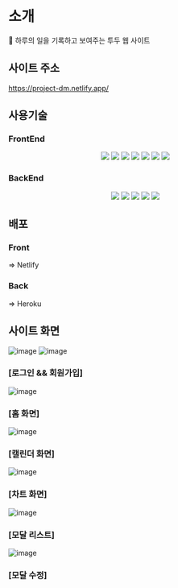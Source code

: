 # 소개

📅 하루의 일을 기록하고 보여주는 투두 웹 사이트

## 사이트 주소

https://project-dm.netlify.app/

## 사용기술

### FrontEnd

<p align='center'>
    <img src="https://img.shields.io/badge/Typescript-v4.4.3-blue?logo=typescript"/>
    <img src="https://img.shields.io/badge/React-v17.0.2-blue?logo=React"/>
    <img src="https://img.shields.io/badge/styled components-v5.3.1-pink?logo=react">
<!--     <img src="https://img.shields.io/badge/redux-v4.1.1-blue?logo=react"> -->
<!--     <img src="https://img.shields.io/badge/react redux-v7.2.5-blue?logo=react"> -->
    <img src="https://img.shields.io/badge/redux toolkit-v1.6.2-blue?logo=react">
<!--     <img src="https://img.shields.io/badge/redux persist-v6.0.0-blue?logo=react"> -->
    <img src="https://img.shields.io/badge/redux saga-v1.1.3-blue?logo=react">
    <img src="https://img.shields.io/badge/dayjs-v1.10.7-blue?logo=dayjs">
    <img src="https://img.shields.io/badge/chartjs-v3.5.1-blue?logo=chartjs">
</p>
<!-- React, styled-components, react-chartjs-2, typescript, redux, react-redux, redux toolkit, redux-persist, redux-saga -->

### BackEnd
<p align='center'>
    <img src="https://img.shields.io/badge/Express-v4.17.1-aaa?logo=express">
    <img src="https://img.shields.io/badge/Mongodb-v5.0.3-critical?logo=mongodb">
    <img src="https://img.shields.io/badge/mongoose-v6.0.13-critical?logo=mongodb">
    <img src="https://img.shields.io/badge/JWT-v8.5.1-critical?logo=jsonwebtoken">
    <img src="https://img.shields.io/badge/bcrypt-v5.0.1-critical?logo=bcrypt">
</p>
<!-- Express, mongoose, jsonwebtoken, bcrypt, mongoose -->

## 배포
### Front
=> Netlify
### Back
=> Heroku

## 사이트 화면
![image](https://user-images.githubusercontent.com/51808985/146792714-af7c4cf1-b6a6-4957-8ac9-000328979614.png)
![image](https://user-images.githubusercontent.com/51808985/146793041-60a0c201-c800-4449-a0d6-7ae6639a8de0.png)
### [로그인 && 회원가입]

![image](https://user-images.githubusercontent.com/51808985/146794067-4e69fb0b-7f95-49cb-8e5a-779238dd8f88.png)
### [홈 화면]

![image](https://user-images.githubusercontent.com/51808985/146793427-f94347b1-3e9c-4b63-8d98-e4ec1e533906.png)
### [캘린더 화면]

![image](https://user-images.githubusercontent.com/51808985/146793781-941a3b68-6743-4c6e-af18-40ed59c2b3ab.png)
### [차트 화면]

![image](https://user-images.githubusercontent.com/51808985/146793878-806a5772-6365-4c4c-9c2e-7ea8235b0dd5.png)
### [모달 리스트]

![image](https://user-images.githubusercontent.com/51808985/146793955-2b8c582a-536d-40e7-8552-aa42944810a1.png)
### [모달 수정]

